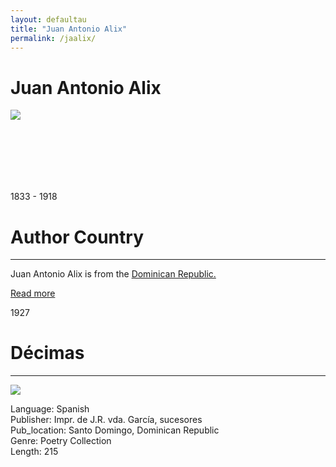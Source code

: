 ```yaml
---
layout: defaultau
title: "Juan Antonio Alix"
permalink: /jaalix/
---
```

<!-- partial:index.partial.html -->
<div class="content">
    <h1>Juan Antonio Alix</h1>
    <div class="quote">
        <div><img src="https://scontent-sju1-1.xx.fbcdn.net/v/t31.18172-8/1529973_316126451919178_6789041727178229723_o.jpg?stp=cp0_dst-jpg_e15_p403x403_q65&_nc_cat=109&ccb=1-7&_nc_sid=2d5d41&_nc_ohc=I71bbEhA23oAX9uQZm9&_nc_ht=scontent-sju1-1.xx&oh=00_AfDo9XsxhxnjQn_oBKLkj9a-EavlTP8mwiEEWkkb0r9okg&oe=63B1BEAB" class="logo"></div>
    </div>
    <div class="timeline">
        <div style="padding-bottom:100px;"></div>
        <div class="block">
            <div class="date right"><p class="right"> 1833 - 1918 </p></div>
            <div class="dot"></div>
            <div class="left first">
            <div class="author_country">
                <h1>Author Country</h1><hr>
        <div class="aclocation">    <p>Juan Antonio Alix is from the <a href="http://localhost:4000/9">Dominican Republic.</a></p></div>
                <div class="acreadmore"><a href="NA" target="_blank">Read more</a></div>
            </div>
            </div>
        </div>
        <div class="block">
            <div class="date left"><p class="left">1927</p></div>
            <div class="dot"></div>
            <div class="right">
                <h1>Décimas</h1><hr>
                <p><img src="http://www.los-poetas.com/n/alix55.jpg"></p>
                <p>
                Language: Spanish<br/>
                Publisher: Impr. de J.R. vda. García, sucesores<br/>
                Pub_location: Santo Domingo, Dominican Republic<br/>
                Genre: Poetry Collection<br/>
                Length: 215</p>
            </div>
        </div>
